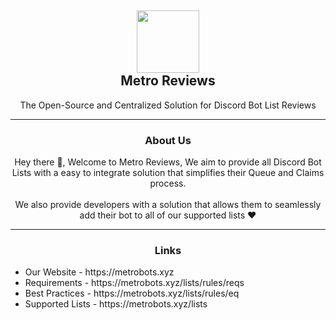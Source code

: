<h2 align='center'>
  <img src="https://cdn.discordapp.com/icons/944825165144002641/33625f9caf4b56542efe884ea25421e1.webp" height='100px' width='100px' />
  <br /> 
  Metro Reviews
</h2>

<p align="center">
  The Open-Source and Centralized Solution for Discord Bot List Reviews
</p>

---

<h3 align='center'>
  About Us
</h3>

<p align="center">
  Hey there 👋, Welcome to Metro Reviews, We aim to provide all Discord Bot Lists with a easy to integrate solution that simplifies their Queue and Claims process.
  <br /><br />
  We also provide developers with a solution that allows them to seamlessly add their bot to all of our supported lists ❤️
</p>

---

<h3 align='center'>
  Links
</h3>

<ul>
  <li>Our Website - https://metrobots.xyz</li>
  <li>Requirements - https://metrobots.xyz/lists/rules/reqs</li>
  <li>Best Practices - https://metrobots.xyz/lists/rules/eq</li>
  <li>Supported Lists - https://metrobots.xyz/lists</li>
</ul>


